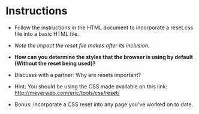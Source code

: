 # Instructions

* Follow the instructions in the HTML document to incorporate a reset.css file into a basic HTML file.

* _Note the impact the reset file makes after its inclusion._

* **How can you determine the styles that the browser is using by default (Without the reset being used)?**

* Discusss with a partner: Why are resets important? 

* Hint: You should be using the CSS made available on this link: <http://meyerweb.com/eric/tools/css/reset/>

* Bonus: Incorporate a CSS reset into any page you've worked on to date.
